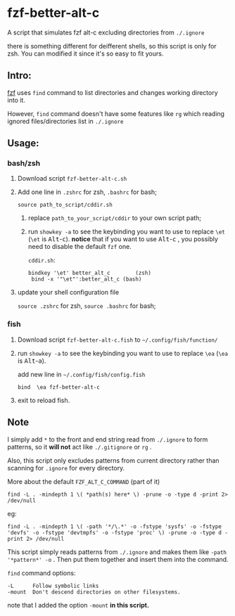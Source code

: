 # fzf-better-alt-c
A script that simulates fzf alt-c excluding directories from `./.ignore`

there is something different for deifferent shells, so this script is only for zsh. You can modified it since it's so easy to fit yours.

## Intro:

[fzf](https://github.com/junegunn/fzf) uses `find` command to list directories and changes working directory into it.

However, `find` command doesn't have some features like `rg` which reading  ignored files/directories list in `./.ignore`

## Usage:

### bash/zsh

1. Download script `fzf-better-alt-c.sh`

2. Add one line in  `.zshrc` for zsh, `.bashrc` for bash;

   ```shell
   source path_to_script/cddir.sh
   ```

   1. replace `path_to_your_script/cddir` to your own script path;

   2. run `showkey -a` to see the keybinding you want to use to replace `\et`   (`\et`  is <kbd>Alt</kbd>-<kbd>c</kbd>). **notice** that if you want to use <kbd>Alt</kbd>-<kbd>c</kbd> , you possibly need to disable the default `fzf` one.

      `cddir.sh`:

      ```shell
      bindkey '\et' better_alt_c		(zsh)
       bind -x '"\et"':better_alt_c	(bash)
      ```

3. update your shell configuration file

   `source .zshrc` for zsh, `source .bashrc` for bash;



### fish

1. Download script `fzf-better-alt-c.fish` to `~/.config/fish/function/`

2. run `showkey -a` to see the keybinding you want to use to replace `\ea`   (`\ea`  is <kbd>Alt</kbd>-<kbd>a</kbd>).

   add new line in `~/.config/fish/config.fish`

   ```shell
   bind  \ea fzf-better-alt-c
   ```

3. exit to reload fish.

   

## Note

I simply add `*` to the front and end string read from `./.ignore` to form patterns, so it **will not** act like `./.gitignore` or `rg` .

Also, this script only excludes patterns from current directory rather than scanning for `.ignore` for every directory.

More about the default `FZF_ALT_C_COMMAND`  (part of it)

```shell
find -L . -mindepth 1 \( *path(s) here* \) -prune -o -type d -print 2> /dev/null
```

eg:

```shell
find -L . -mindepth 1 \( -path '*/\.*' -o -fstype 'sysfs' -o -fstype 'devfs' -o -fstype 'devtmpfs' -o -fstype 'proc' \) -prune -o -type d -print 2> /dev/null 
```

This script simply reads patterns from `./.ignore` and makes them like `-path '*pattern*' -o` . Then put them together and insert them into the command.

`find` command options:

```
-L		Follow symbolic links
-mount 	Don't descend directories on other filesystems.
```

note that I added the option `-mount`  **in this script.**

